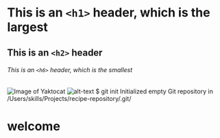 # This is an `<h1>` header, which is the largest

## This is an `<h2>` header

###### This is an `<h6>` header, which is the smallest
![Image of Yaktocat](https://octodex.github.com/images/yaktocat.png) ![alt-text](https://octodex.github.com/images/yaktocat.png)
$ git init
Initialized empty Git repository in /Users/skills/Projects/recipe-repository/.git/

<html>
<head></head>
  <H1>welcome</H1>
</html>
